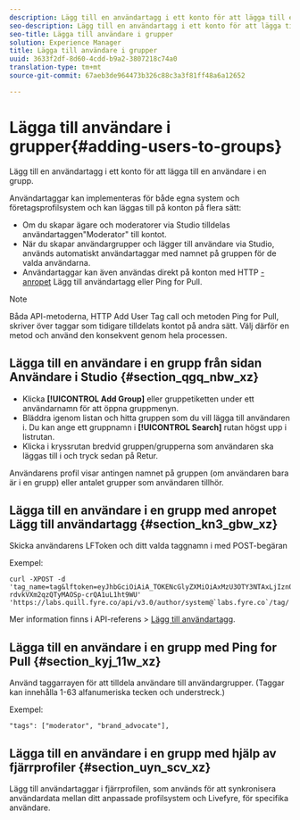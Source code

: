 ```yaml
---
description: Lägg till en användartagg i ett konto för att lägga till en användare i en grupp.
seo-description: Lägg till en användartagg i ett konto för att lägga till en användare i en grupp.
seo-title: Lägga till användare i grupper
solution: Experience Manager
title: Lägga till användare i grupper
uuid: 3633f2df-8d60-4cdd-b9a2-3807218c74a0
translation-type: tm+mt
source-git-commit: 67aeb3de964473b326c88c3a3f81ff48a6a12652

---
```



# Lägga till användare i grupper{#adding-users-to-groups}

Lägg till en användartagg i ett konto för att lägga till en användare i en grupp.

Användartaggar kan implementeras för både egna system och företagsprofilsystem och kan läggas till på konton på flera sätt:

* Om du skapar ägare och moderatorer via Studio tilldelas användartaggen&quot;Moderator&quot; till kontot.
* När du skapar användargrupper och lägger till användare via Studio, används automatiskt användartaggar med namnet på gruppen för de valda användarna.
* Användartaggar kan även användas direkt på konton med HTTP [-anropet](https://api.livefyre.com/docs#add-user-tag) Lägg till användartagg eller Ping for Pull.

>[!NOTE]
>
>Båda API-metoderna, HTTP Add User Tag call och metoden Ping for Pull, skriver över taggar som tidigare tilldelats kontot på andra sätt. Välj därför en metod och använd den konsekvent genom hela processen.

## Lägga till en användare i en grupp från sidan Användare i Studio {#section_qgq_nbw_xz}

* Klicka **[!UICONTROL Add Group]** eller gruppetiketten under ett användarnamn för att öppna gruppmenyn.
* Bläddra igenom listan och hitta gruppen som du vill lägga till användaren i. Du kan ange ett gruppnamn i **[!UICONTROL Search]** rutan högst upp i listrutan.
* Klicka i kryssrutan bredvid gruppen/grupperna som användaren ska läggas till i och tryck sedan på Retur.

Användarens profil visar antingen namnet på gruppen (om användaren bara är i en grupp) eller antalet grupper som användaren tillhör.

## Lägga till en användare i en grupp med anropet Lägg till användartagg {#section_kn3_gbw_xz}

Skicka användarens LFToken och ditt valda taggnamn i med POST-begäran

Exempel:

```
curl -XPOST -d 'tag_name=tag&lftoken=eyJhbGciOiAiA_TOKENcGlyZXMiOiAxMzU3OTY3NTAxLjIzn0.KoyXUVCavt-rdvkVXm2qzQTyMAOSp-crQA1uL1ht9WU' 'https://labs.quill.fyre.co/api/v3.0/author/system@`labs.fyre.co`/tag/'
```


Mer information finns i API-referens > [Lägg till användartagg](https://api.livefyre.com/docs/apis/by-category/user-management#operation=urn:livefyre:apis:quill:operations:api:v3.0:author:tags:method=post).

## Lägga till en användare i en grupp med Ping for Pull {#section_kyj_11w_xz}

Använd taggarrayen för att tilldela användare till användargrupper. (Taggar kan innehålla 1-63 alfanumeriska tecken och understreck.)

Exempel:

```
"tags": ["moderator", "brand_advocate"],
```

## Lägga till en användare i en grupp med hjälp av fjärrprofiler {#section_uyn_scv_xz}

Lägg till användartaggar i fjärrprofilen, som används för att synkronisera användardata mellan ditt anpassade profilsystem och Livefyre, för specifika användare.
